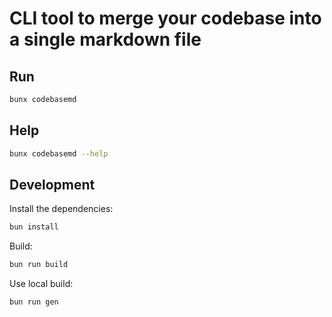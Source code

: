 # CLI tool to merge your codebase into a single markdown file

## Run

```bash
bunx codebasemd
```

## Help

```bash
bunx codebasemd --help
```

## Development

Install the dependencies:
```bash
bun install
```

Build:
```bash
bun run build
```

Use local build:
```bash
bun run gen
```
